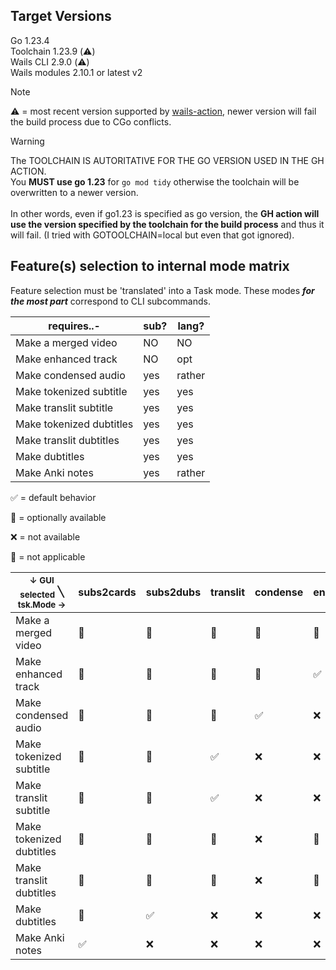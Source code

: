 ## Target Versions

Go 1.23.4 <br>
Toolchain 1.23.9 (⚠️) <br>
Wails CLI 2.9.0 (⚠️) <br>
Wails modules 2.10.1 or latest v2 <br>

> [!NOTE]
> ⚠️ = most recent version supported by [wails-action](https://github.com/dAppServer/wails-build-action), newer version will fail the build process due to CGo conflicts.

> [!WARNING]
> The TOOLCHAIN IS AUTORITATIVE FOR THE GO VERSION USED IN THE GH ACTION. <br>You **MUST use go 1.23** for `go mod tidy` otherwise the toolchain will be overwritten to a newer version. <br> <br>
> In other words, even if go1.23 is specified as go version, the **GH action will use the version specified by the toolchain for the build process** and thus it will fail. (I tried with GOTOOLCHAIN=local but even that got ignored).

## Feature(s) selection to internal mode matrix

Feature selection must be 'translated' into a Task mode. These modes ***for the most part*** correspond to CLI subcommands.

<table><thead>
  <tr>
    <th>requires..-</th>
    <th>sub?</th>
    <th>lang?</th>
  </tr></thead>
<tbody>
  <tr>
    <td>Make a merged video</td>
    <td>NO</td>
    <td>NO</td>
  </tr>
  <tr>
    <td>Make enhanced track</td>
    <td>NO</td>
    <td>opt</td>
  </tr>
  <tr>
    <td>Make condensed audio</td>
    <td>yes</td>
    <td>rather</td>
  </tr>
  <tr>
    <td>Make tokenized subtitle</td>
    <td>yes</td>
    <td>yes</td>
  </tr>
  <tr>
    <td>Make translit subtitle</td>
    <td>yes</td>
    <td>yes</td>
  </tr>
  <tr>
    <td>Make tokenized dubtitles</td>
    <td>yes</td>
    <td>yes</td>
  </tr>
  <tr>
    <td>Make translit dubtitles</td>
    <td>yes</td>
    <td>yes</td>
  </tr>
  <tr>
    <td>Make dubtitles</td>
    <td>yes</td>
    <td>yes</td>
  </tr>
  <tr>
    <td>Make Anki notes<br></td>
    <td>yes</td>
    <td>rather</td>
  </tr>
</tbody>
</table>

✅ = default behavior

🔳 = optionally available

❌ = not available

🚫 = not applicable

<table><thead>
  <tr>
    <th><sub>↓ GUI selected</sub>   ╲       <sup>tsk.Mode →</sup></th>
    <th>subs2cards</th>
    <th>subs2dubs</th>
    <th>translit</th>
    <th>condense</th>
    <th>enhance</th>
  </tr></thead>
<tbody>
  <tr>
    <td>Make a merged video</td>
    <td>🔳</td>
    <td>🔳</td>
    <td>🔳</td>
    <td>🔳</td>
    <td>🔳</td>
  </tr>
  <tr>
    <td>Make enhanced track</td>
    <td>🔳</td>
    <td>🔳</td>
    <td>🔳</td>
    <td>🔳</td>
    <td>✅</td>
  </tr>
  <tr>
    <td>Make condensed audio</td>
    <td>🔳</td>
    <td>🔳</td>
    <td>🔳<br></td>
    <td>✅</td>
    <td>❌</td>
  </tr>
  <tr>
    <td>Make tokenized subtitle</td>
    <td>🔳</td>
    <td>🚫</td>
    <td>✅</td>
    <td>❌</td>
    <td>❌</td>
  </tr>
  <tr>
    <td>Make translit subtitle</td>
    <td>🔳</td>
    <td>🚫</td>
    <td>✅<br></td>
    <td>❌</td>
    <td>❌</td>
  </tr>
  <tr>
    <td>Make tokenized dubtitles</td>
    <td>🔳</td>
    <td>🔳</td>
    <td>🚫<br></td>
    <td>❌</td>
    <td>🚫</td>
  </tr>
  <tr>
    <td>Make translit dubtitles</td>
    <td>🔳</td>
    <td>🔳</td>
    <td>🚫<br></td>
    <td>❌</td>
    <td>🚫</td>
  </tr>
  <tr>
    <td>Make dubtitles</td>
    <td>🔳</td>
    <td>✅</td>
    <td>❌</td>
    <td>❌</td>
    <td>❌</td>
  </tr>
  <tr>
    <td>Make Anki notes<br></td>
    <td>✅</td>
    <td>❌</td>
    <td>❌</td>
    <td>❌</td>
    <td>❌</td>
  </tr>
</tbody></table>
